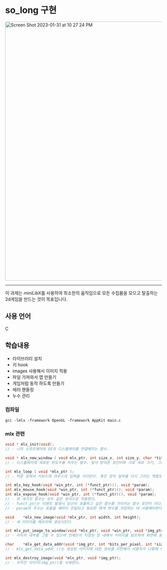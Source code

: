 # so_long 구현
<img width="834" alt="Screen Shot 2023-01-31 at 10 27 24 PM" src="https://user-images.githubusercontent.com/75519420/215773547-58805620-7b25-4e09-bb05-a7d557cfa7e8.png">

---

이 과제는 miniLibX를 사용하여 최소한의 움직임으로 모든 수집품을 모으고 탈출하는 2d게임을 만드는 것이 목표입니다.

## 사용 언어
C

## 학습내용
- 라이브러리 설치
- 키 hook
- images 사용해서 이미지 적용
- 파일 가져와서 맵 만들기
- 게임처럼 동작 하도록 만들기
- 에러 핸들링
- 누수 관리

### 컴파일

```
gcc -lmlx -framework OpenGL -framework AppKit main.c
```

### mlx 관련
```C
void * mlx_init(void);
// - 나의 소프트웨어와 OS의 디스플레이를 연결해주는 함수.

void * mlx_new_window ( void mlx_ptr, int size_x, int size_y, char *title );
// - 디스플레이에 새로운 윈도우를 띄우는 함수. 앞서 받아온 포인터와 가로 세로 크기, 그리고 창의 제목을 받아서 띄운다.

int mlx_loop ( void *mlx_ptr );
// - 띄운 창에서 키보드와 마우스의 입력을 기다린다. 혹은 창의 일부를 다시 그리는 역할도 함

int	mlx_key_hook(void *win_ptr, int (*funct_ptr)(), void *param);
int mlx_mouse_hook(void *win_ptr, int (*funct_ptr)(), void *param);
int mlx_expose_hook(void *win_ptr, int (*funct_ptr)(), void *param);
// - 위 세가지 함수는 모두 같은 방식으로 작동한다.
// - funct_ptr는 이벤트 발생시 당신이 호출하고 싶은 함수를 가리키는 함수 포인터 이다.
// - param의 주소는 호출될 때마다 전달되고 필요한 매개 변수를 저장하는 데 사용해야한다.

void	*mlx_new_image(void *mlx_ptr, int width, int height);
// - 새 이미지를 메모리에 생성시킨다.

int mlx_put_image_to_window(void *mlx_ptr, void *win_ptr, void *img_ptr, int x, int y);
// - 이미지 내부를 그릴 수 있으며 언제든지 지정된 창 내에서 이미지를 덤프하여 화면에 표시 할 수 있다.

char	*mlx_get_data_addr(void *img_ptr, int *bits_per_pixel, int *size_line, int *endian);
// - mlx_get_data_addr ()는 생성된 이미지에 대한 정보를 리턴해서 사용자가 나중에 이미지를 수정할 수 있도록 한다.

int mlx_destroy_image(void *mlx_ptr, void *img_ptr);
// - 주어진 이미지(img_ptr)을 삭제한다.

```
